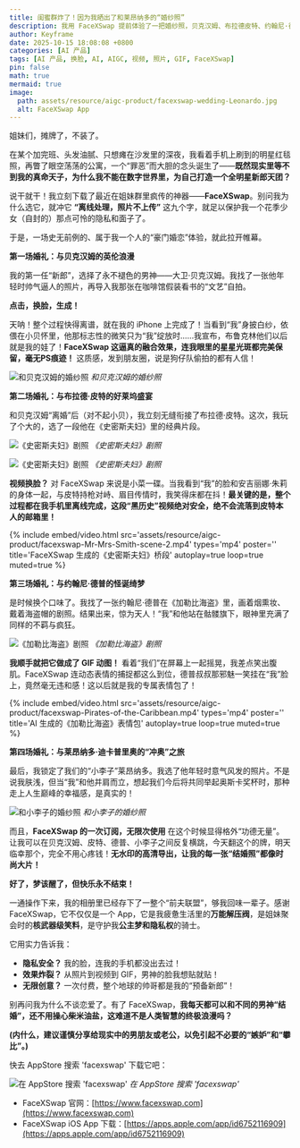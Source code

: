 ```yaml
---
title: 闺蜜群炸了！因为我晒出了和莱昂纳多的“婚纱照”
description: 我用 FaceXSwap 提前体验了一把婚纱照，贝克汉姆、布拉德皮特、约翰尼·德普、莱昂纳多轮番来给我当“老公”！
author: Keyframe
date: 2025-10-15 18:08:08 +0800
categories: [AI 产品]
tags: [AI 产品, 换脸, AI, AIGC, 视频, 照片, GIF, FaceXSwap]
pin: false
math: true
mermaid: true
image:
  path: assets/resource/aigc-product/facexswap-wedding-Leonardo.jpg
  alt: FaceXSwap App
---
```



姐妹们，摊牌了，不装了。

在某个加完班、头发油腻、只想瘫在沙发里的深夜，我看着手机上刷到的明星红毯照，再瞥了眼空荡荡的公寓，一个“罪恶”而大胆的念头诞生了——**既然现实里等不到我的真命天子，为什么我不能在数字世界里，为自己打造一个全明星新郎天团？**

说干就干！我立刻下载了最近在姐妹群里疯传的神器——**FaceXSwap**。别问我为什么选它，就冲它 **“离线处理，照片不上传”** 这九个字，就足以保护我一个花季少女（自封的）那点可怜的隐私和面子了。

于是，一场史无前例的、属于我一个人的“豪门婚恋”体验，就此拉开帷幕。

**第一场婚礼：与贝克汉姆的英伦浪漫**

我的第一任“新郎”，选择了永不褪色的男神——大卫·贝克汉姆。我找了一张他年轻时帅气逼人的照片，再导入我那张在咖啡馆假装看书的“文艺”自拍。

**点击，换脸，生成！**

天呐！整个过程快得离谱，就在我的 iPhone 上完成了！当看到“我”身披白纱，依偎在小贝怀里，他那标志性的微笑只为“我”绽放时……我宣布，布鲁克林他们以后就是我的娃了！**FaceXSwap 这逼真的融合效果，连我眼里的星星光斑都完美保留，毫无PS痕迹！** 这质感，发到朋友圈，说是狗仔队偷拍的都有人信！

![和贝克汉姆的婚纱照](assets/resource/aigc-product/facexswap-wedding-Beckham.jpg)
_和贝克汉姆的婚纱照_



**第二场婚礼：与布拉德·皮特的好莱坞盛宴**

和贝克汉姆“离婚”后（对不起小贝），我立刻无缝衔接了布拉德·皮特。这次，我玩了个大的，选了一段他在《史密斯夫妇》里的经典片段。

![《史密斯夫妇》剧照](assets/resource/aigc-product/facexswap-Mr-Mrs-Smith.jpg)
_《史密斯夫妇》剧照_

![《史密斯夫妇》剧照](assets/resource/aigc-product/facexswap-Mr-Mrs-Smith-2.jpg)
_《史密斯夫妇》剧照_

**视频换脸？** 对 FaceXSwap 来说是小菜一碟。当我看到“我”的脸和安吉丽娜·朱莉的身体一起，与皮特持枪对峙、眉目传情时，我笑得床都在抖！**最关键的是，整个过程都在我手机里离线完成，这段“黑历史”视频绝对安全，绝不会流落到皮特本人的邮箱里！**

{%
  include embed/video.html
  src='assets/resource/aigc-product/facexswap-Mr-Mrs-Smith-scene-2.mp4'
  types='mp4'
  poster=''
  title='FaceXSwap 生成的《史密斯夫妇》桥段'
  autoplay=true
  loop=true
  muted=true
%}


**第三场婚礼：与约翰尼·德普的怪诞绮梦**

是时候换个口味了。我找了一张约翰尼·德普在《加勒比海盗》里，画着烟熏妆、戴着海盗帽的剧照。结果出来，惊为天人！“我”和他站在骷髅旗下，眼神里充满了同样的不羁与疯狂。

![《加勒比海盗》剧照](assets/resource/aigc-product/facexswap-Pirates-of-the-Caribbean.jpg)
_《加勒比海盗》剧照_

**我顺手就把它做成了 GIF 动图！** 看着“我们”在屏幕上一起摇晃，我差点笑出腹肌。FaceXSwap 连动态表情的捕捉都这么到位，德普叔叔那邪魅一笑挂在“我”脸上，竟然毫无违和感！这以后就是我的专属表情包了！

{%
  include embed/video.html
  src='assets/resource/aigc-product/facexswap-Pirates-of-the-Caribbean.mp4'
  types='mp4'
  poster=''
  title='AI 生成的《加勒比海盗》表情包'
  autoplay=true
  loop=true
  muted=true
%}


**第四场婚礼：与莱昂纳多·迪卡普里奥的“冲奥”之旅**

最后，我锁定了我们的“小李子”莱昂纳多。我选了他年轻时意气风发的照片。不是说我肤浅，但当“我”和他并肩而立，想起我们今后将共同举起奥斯卡奖杯时，那种走上人生巅峰的幸福感，是真实的！

![和小李子的婚纱照](assets/resource/aigc-product/facexswap-wedding-Leonardo.jpg)
_和小李子的婚纱照_


而且，**FaceXSwap 的一次订阅，无限次使用** 在这个时候显得格外“功德无量”。让我可以在贝克汉姆、皮特、德普、小李子之间反复横跳，今天翻这个的牌，明天临幸那个，完全不用心疼钱！**无水印的高清导出，让我的每一张“结婚照”都像时尚大片！**

**好了，梦该醒了，但快乐永不结束！**

一通操作下来，我的相册里已经存下了一整个“前夫联盟”，够我回味一辈子。感谢 FaceXSwap，它不仅仅是一个 App，它是我疲惫生活里的**万能解压阀**，是姐妹聚会时的**核武器级笑料**，是守护我**公主梦和隐私权**的骑士。

它用实力告诉我：

*  **隐私安全？** 我的脸，连我的手机都没出去过！
*  **效果炸裂？** 从照片到视频到 GIF，男神的脸我想贴就贴！
*  **无限创意？** 一次付费，整个地球的帅哥都是我的“预备新郎”！

别再问我为什么不谈恋爱了。有了 FaceXSwap，**我每天都可以和不同的男神“结婚”，还不用操心柴米油盐，这难道不是人类智慧的终极浪漫吗？**


**(内什么，建议谨慎分享给现实中的男朋友或老公，以免引起不必要的“嫉妒”和“攀比”。)**


快去 AppStore 搜索 'facexswap' 下载它吧：

![在 AppStore 搜索 'facexswap'](assets/resource/aigc-product/facexswap-2.png)
_在 AppStore 搜索 'facexswap'_


- FaceXSwap 官网：[https://www.facexswap.com](https://www.facexswap.com)
- FaceXSwap iOS App 下载：[https://apps.apple.com/app/id6752116909](https://apps.apple.com/app/id6752116909)
